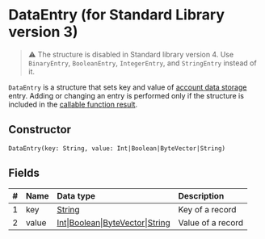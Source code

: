 # DataEntry (for Standard Library version 3)

> :warning: The structure is disabled in Standard library version 4. Use `BinaryEntry`, `BooleanEntry`, `IntegerEntry`, and `StringEntry` instead of it.

`DataEntry` is a structure that sets key and value of [account data storage](/en/blockchain/account/account-data-storage) entry. Adding or changing an entry is performed only if the structure is included in the [callable function result](/en/ride/functions/callable-function#invocation-result).

## Constructor

``` ride
DataEntry(key: String, value: Int|Boolean|ByteVector|String)
```

## Fields

|   #   | Name | Data type | Description |
| :--- | :--- | :--- | :--- |
| 1 | key | [String](/en/ride/data-types/string) | Key of a record |
| 2 | value|[Int](/en/ride/data-types/int)&#124;[Boolean](/en/ride/data-types/boolean)&#124;[ByteVector](/en/ride/data-types/byte-vector)&#124;[String](/en/ride/data-types/string) | Value of a record |
